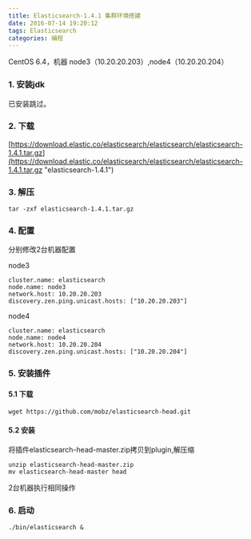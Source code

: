 ```yaml
---
title: Elasticsearch-1.4.1 集群环境搭建
date: 2016-07-14 19:20:12
tags: Elasticsearch
categories: 编程
---
```


CentOS 6.4，机器 node3（10.20.20.203）,node4（10.20.20.204）

### 1. 安装jdk

已安装跳过。

### 2. 下载

[https://download.elastic.co/elasticsearch/elasticsearch/elasticsearch-1.4.1.tar.gz](https://download.elastic.co/elasticsearch/elasticsearch/elasticsearch-1.4.1.tar.gz "elasticsearch-1.4.1")

### 3. 解压
```
tar -zxf elasticsearch-1.4.1.tar.gz
```
### 4. 配置

分别修改2台机器配置

node3
```
cluster.name: elasticsearch
node.name: node3
network.host: 10.20.20.203  
discovery.zen.ping.unicast.hosts: ["10.20.20.203"]
```
node4
```
cluster.name: elasticsearch
node.name: node4
network.host: 10.20.20.204  
discovery.zen.ping.unicast.hosts: ["10.20.20.204"]
```
### 5. 安装插件
#### 5.1 下载
```
wget https://github.com/mobz/elasticsearch-head.git
```
#### 5.2 安装

将插件elasticsearch-head-master.zip拷贝到plugin,解压缩
```
unzip elasticsearch-head-master.zip
mv elasticsearch-head-master head
```
2台机器执行相同操作

### 6. 启动
```
./bin/elasticsearch &
```
